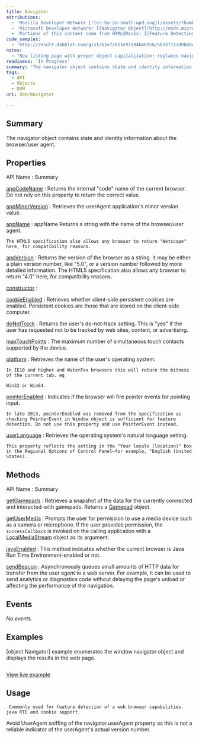 ```yaml
---
title: Navigator
attributions:
  - 'Mozilla Developer Network [![cc-by-sa-small-wpd.svg](/assets/thumb/8/8c/cc-by-sa-small-wpd.svg/120px-cc-by-sa-small-wpd.svg.png)](http://creativecommons.org/licenses/by-sa/3.0/us/): [[Navigator Object](https://developer.mozilla.org/en-US/docs/Web/API/Navigator) Article]'
  - 'Microsoft Developer Network: [[Navigator Object](http://msdn.microsoft.com/en-us/library/ie/ms535867(v=vs.85).aspx) Article]'
  - 'Portions of this content come from HTML5Rocks! [[Feature Detection](https://www.google.com/url?q=http://www.html5rocks.com/en/tutorials/detection/&sa=U&ei=U4y6U56ADIe7oQTPwYHgDw&ved=0CAUQFjAA&client=internal-uds-cse&usg=AFQjCNFIYgE2cg8o8GGC9hcD-nOloJxkEw) article]'
code_samples:
  - 'http://result.dabblet.com/gist/b1e7c611e97594b60956/56337717d0b88e99b8944707d60bb7072b359788'
notes:
  - "New listing page with proper object capitalization; replaces navigator.\nmissing properties for\ngetGamepads, dom/Navigator/getGamepads\ngetUserMedia, dom/Navigator/getUserMedia\n\njavaEnabled, dom/Navigator/javaEnabled"
readiness: 'In Progress'
summary: 'The navigator object contains state and identity information about the browser/user agent.'
tags:
  - API
  - Objects
  - DOM
uri: dom/Navigator

---
```

## <span>Summary</span>

The navigator object contains state and identity information about the browser/user agent.

## <span>Properties</span>

API Name
:   Summary

[appCodeName](/dom/Navigator/appCodeName)
:   Returns the internal "code" name of the current browser. Do not rely on this property to return the correct value.

[appMinorVersion](/dom/Navigator/appMinorVersion)
:   Retrieves the userAgent application's minor version value.

[appName](/dom/Navigator/appName)
:   appName Returns a string with the name of the browser/user agent.

    The HTML5 specification also allows any browser to return "Netscape" here, for compatibility reasons.

[appVersion](/dom/Navigator/appVersion)
:   Returns the version of the browser as a string. It may be either a plain version number, like "5.0", or a version number followed by more detailed information. The HTML5 specification also allows any browser to return "4.0" here, for compatibility reasons.

[constructor](/dom/Navigator/constructor)
:

[cookieEnabled](/dom/Navigator/cookieEnabled)
:   Retrieves whether client-side persistent cookies are enabled. Persistent cookies are those that are stored on the client-side computer.

[doNotTrack](/dom/Navigator/doNotTrack)
:   Returns the user's do-not-track setting. This is "yes" if the user has requested not to be tracked by web sites, content, or advertising.

[maxTouchPoints](/dom/Navigator/maxTouchPoints)
:   The maximum number of simultaneous touch contacts supported by the device.

[platform](/dom/Navigator/platform)
:   Retrieves the name of the user's operating system.

    In IE10 and higher and WaterFox browsers this will return the bitness of the current tab. eg

    Win32 or Win64.

[pointerEnabled](/dom/Navigator/pointerEnabled)
:   Indicates if the browser will fire pointer events for pointing input.

    In late 2013, pointerEnabled was removed from the specification as checking PointerEvent in Window object is sufficient for feature detection. Do not use this property and use PointerEvent instead.

[userLanguage](/dom/Navigator/userLanguage)
:   Retrieves the operating system's natural language setting.

    This property reflects the setting in the "Your locale (location)" box in the Regional Options of Control Panel—for example, "English (United States).

## <span>Methods</span>

API Name
:   Summary

[getGamepads](/dom/Navigator/getGamepads)
:   Retrieves a snapshot of the data for the currently connected and interacted-with gamepads. Returns a [Gamepad](/apis/gamepad/Gamepad) object.

[getUserMedia](/dom/Navigator/getUserMedia)
:   Prompts the user for permission to use a media device such as a camera or microphone. If the user provides permission, the `successCallback` is invoked on the calling application with a [LocalMediaStream](/apis/webrtc/LocalMediaStream) object as its argument.

[javaEnabled](/dom/Navigator/javaEnabled)
:   This method indicates whether the current browser is Java Run Time Environment-enabled or not.

[sendBeacon](/dom/Navigator/sendBeacon)
:   Asynchronously queues small amounts of HTTP data for transfer from the user agent to a web server. For example, it can be used to send analytics or diagnostics code without delaying the page's unload or affecting the performance of the navigation.

## <span>Events</span>

*No events.*

## <span>Examples</span>

[object Navigator] example enumerates the window.navigator object and displays the results in the web page.

``` js

```

[View live example](http://result.dabblet.com/gist/b1e7c611e97594b60956/56337717d0b88e99b8944707d60bb7072b359788)

## <span>Usage</span>

     Commonly used for feature detection of a web browser capabilities. java RTE and cookie support.

Avoid UserAgent sniffing of the navigator.userAgent property as this is not a reliable indicator of the userAgent's actual version number.

